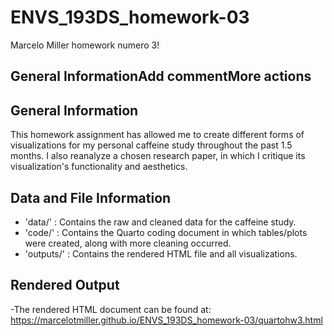 # ENVS_193DS_homework-03
Marcelo Miller homework numero 3!

## General InformationAdd commentMore actions

## General Information

This homework assignment has allowed me to create different forms of visualizations for my personal caffeine study throughout the past 1.5 months. I also reanalyze a chosen research paper, in which I critique its visualization's functionality and aesthetics. 

## Data and File Information
- 'data/' : Contains the raw and cleaned data for the caffeine study.
- 'code/' : Contains the Quarto coding document in which tables/plots were created, along with more cleaning occurred.
- 'outputs/' : Contains the rendered HTML file and all visualizations.

## Rendered Output

-The rendered HTML document can be found at:
https://marcelotmiller.github.io/ENVS_193DS_homework-03/quartohw3.html




